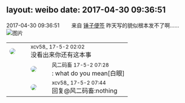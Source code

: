layout: weibo
date: 2017-04-30 09:36:51
---
<meta name="referrer" content="no-referrer" />

2017-04-30 09:36:51  &nbsp;&nbsp;&nbsp;&nbsp;&nbsp;&nbsp; 来自 <a href="http://app.weibo.com/t/feed/4WCtHv" rel="nofollow">锤子便签</a>
昨天写的貌似根本发不了啊…… ​​​
![图片](https://wx3.sinaimg.cn/large/6d2a6003ly1ff4gg1jyenj20ri1jo12m.jpg)

<table style="width: 100%;">
  <tr>
    <td style="width: 40px;"><img style="border-radius:50%" src="https://tva3.sinaimg.cn/crop.0.0.1242.1242.50/801f7e9ajw8f3peekcgoqj20yi0yidg9.jpg?KID=imgbed,tva&Expires=1624466429&ssig=2MFsIaaCdE"></td>
    <td colspan="2"><small>xcv58_ 17-5-2 02:02</small><br/>没看出来你还有这本事</td>
  </tr>
  <tr>
    <td/>
    <td style="width: 40px;"><img style="border-radius:50%" src="https://tva3.sinaimg.cn/crop.0.0.639.639.50/6d2a6003jw8f3idy69w2gj20hs0hrt9g.jpg?KID=imgbed,tva&Expires=1624466429&ssig=mcnDXRtmCM"></td>
    <td><small>风二码畜 17-5-2 07:28</small><br/>: what do you mean[白眼]</td>
  </tr>
  <tr>
    <td/>
    <td style="width: 40px;"><img style="border-radius:50%" src="https://tva3.sinaimg.cn/crop.0.0.1242.1242.50/801f7e9ajw8f3peekcgoqj20yi0yidg9.jpg?KID=imgbed,tva&Expires=1624466429&ssig=2MFsIaaCdE"></td>
    <td><small>xcv58_ 17-5-2 07:44</small><br/>回复@风二码畜:nothing</td>
  </tr>
</table>
